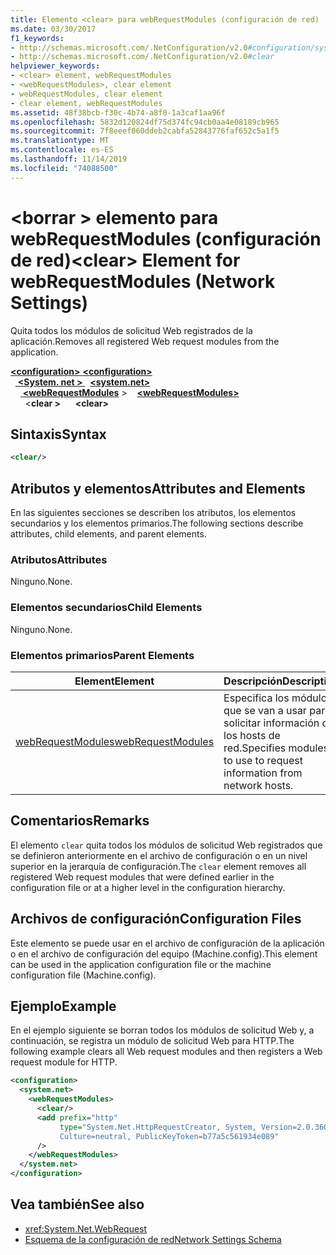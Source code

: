 ```yaml
---
title: Elemento <clear> para webRequestModules (configuración de red)
ms.date: 03/30/2017
f1_keywords:
- http://schemas.microsoft.com/.NetConfiguration/v2.0#configuration/system.net/webRequestModules/clear
- http://schemas.microsoft.com/.NetConfiguration/v2.0#clear
helpviewer_keywords:
- <clear> element, webRequestModules
- <webRequestModules>, clear element
- webRequestModules, clear element
- clear element, webRequestModules
ms.assetid: 48f38bcb-f30c-4b74-a8f0-1a3caf1aa96f
ms.openlocfilehash: 5832d120824df75d374fc94cb0aa4e08189cb965
ms.sourcegitcommit: 7f8eeef060ddeb2cabfa52843776faf652c5a1f5
ms.translationtype: MT
ms.contentlocale: es-ES
ms.lasthandoff: 11/14/2019
ms.locfileid: "74088500"
---
```

# <a name="clear-element-for-webrequestmodules-network-settings"></a><span data-ttu-id="0127d-102">\<borrar > elemento para webRequestModules (configuración de red)</span><span class="sxs-lookup"><span data-stu-id="0127d-102">\<clear> Element for webRequestModules (Network Settings)</span></span>
<span data-ttu-id="0127d-103">Quita todos los módulos de solicitud Web registrados de la aplicación.</span><span class="sxs-lookup"><span data-stu-id="0127d-103">Removes all registered Web request modules from the application.</span></span>  

<span data-ttu-id="0127d-104">[ **\<configuration>** ](../configuration-element.md)</span><span class="sxs-lookup"><span data-stu-id="0127d-104">[**\<configuration>**](../configuration-element.md)</span></span>\
<span data-ttu-id="0127d-105">&nbsp;&nbsp;[ **\<System. net >** ](system-net-element-network-settings.md)</span><span class="sxs-lookup"><span data-stu-id="0127d-105">&nbsp;&nbsp;[**\<system.net>**](system-net-element-network-settings.md)</span></span>\
<span data-ttu-id="0127d-106">&nbsp;&nbsp;&nbsp;&nbsp;[ **\<webRequestModules**](webrequestmodules-element-network-settings.md) ></span><span class="sxs-lookup"><span data-stu-id="0127d-106">&nbsp;&nbsp;&nbsp;&nbsp;[**\<webRequestModules>**](webrequestmodules-element-network-settings.md)</span></span>\
<span data-ttu-id="0127d-107">&nbsp;&nbsp;&nbsp;&nbsp;&nbsp;&nbsp;\<**clear >**</span><span class="sxs-lookup"><span data-stu-id="0127d-107">&nbsp;&nbsp;&nbsp;&nbsp;&nbsp;&nbsp;**\<clear>**</span></span>

## <a name="syntax"></a><span data-ttu-id="0127d-108">Sintaxis</span><span class="sxs-lookup"><span data-stu-id="0127d-108">Syntax</span></span>  
  
```xml  
<clear/>  
```  
  
## <a name="attributes-and-elements"></a><span data-ttu-id="0127d-109">Atributos y elementos</span><span class="sxs-lookup"><span data-stu-id="0127d-109">Attributes and Elements</span></span>  
 <span data-ttu-id="0127d-110">En las siguientes secciones se describen los atributos, los elementos secundarios y los elementos primarios.</span><span class="sxs-lookup"><span data-stu-id="0127d-110">The following sections describe attributes, child elements, and parent elements.</span></span>  
  
### <a name="attributes"></a><span data-ttu-id="0127d-111">Atributos</span><span class="sxs-lookup"><span data-stu-id="0127d-111">Attributes</span></span>  
 <span data-ttu-id="0127d-112">Ninguno.</span><span class="sxs-lookup"><span data-stu-id="0127d-112">None.</span></span>  
  
### <a name="child-elements"></a><span data-ttu-id="0127d-113">Elementos secundarios</span><span class="sxs-lookup"><span data-stu-id="0127d-113">Child Elements</span></span>  
 <span data-ttu-id="0127d-114">Ninguno.</span><span class="sxs-lookup"><span data-stu-id="0127d-114">None.</span></span>  
  
### <a name="parent-elements"></a><span data-ttu-id="0127d-115">Elementos primarios</span><span class="sxs-lookup"><span data-stu-id="0127d-115">Parent Elements</span></span>  
  
|<span data-ttu-id="0127d-116">**Element**</span><span class="sxs-lookup"><span data-stu-id="0127d-116">**Element**</span></span>|<span data-ttu-id="0127d-117">**Descripción**</span><span class="sxs-lookup"><span data-stu-id="0127d-117">**Description**</span></span>|  
|-----------------|---------------------|  
|[<span data-ttu-id="0127d-118">webRequestModules</span><span class="sxs-lookup"><span data-stu-id="0127d-118">webRequestModules</span></span>](webrequestmodules-element-network-settings.md)|<span data-ttu-id="0127d-119">Especifica los módulos que se van a usar para solicitar información de los hosts de red.</span><span class="sxs-lookup"><span data-stu-id="0127d-119">Specifies modules to use to request information from network hosts.</span></span>|  
  
## <a name="remarks"></a><span data-ttu-id="0127d-120">Comentarios</span><span class="sxs-lookup"><span data-stu-id="0127d-120">Remarks</span></span>  
 <span data-ttu-id="0127d-121">El elemento `clear` quita todos los módulos de solicitud Web registrados que se definieron anteriormente en el archivo de configuración o en un nivel superior en la jerarquía de configuración.</span><span class="sxs-lookup"><span data-stu-id="0127d-121">The `clear` element removes all registered Web request modules that were defined earlier in the configuration file or at a higher level in the configuration hierarchy.</span></span>  
  
## <a name="configuration-files"></a><span data-ttu-id="0127d-122">Archivos de configuración</span><span class="sxs-lookup"><span data-stu-id="0127d-122">Configuration Files</span></span>  
 <span data-ttu-id="0127d-123">Este elemento se puede usar en el archivo de configuración de la aplicación o en el archivo de configuración del equipo (Machine.config).</span><span class="sxs-lookup"><span data-stu-id="0127d-123">This element can be used in the application configuration file or the machine configuration file (Machine.config).</span></span>  
  
## <a name="example"></a><span data-ttu-id="0127d-124">Ejemplo</span><span class="sxs-lookup"><span data-stu-id="0127d-124">Example</span></span>  
 <span data-ttu-id="0127d-125">En el ejemplo siguiente se borran todos los módulos de solicitud Web y, a continuación, se registra un módulo de solicitud Web para HTTP.</span><span class="sxs-lookup"><span data-stu-id="0127d-125">The following example clears all Web request modules and then registers a Web request module for HTTP.</span></span>  
  
```xml  
<configuration>  
  <system.net>  
    <webRequestModules>  
      <clear/>  
      <add prefix="http"  
           type="System.Net.HttpRequestCreator, System, Version=2.0.3600.0,  
           Culture=neutral, PublicKeyToken=b77a5c561934e089"  
      />  
    </webRequestModules>  
  </system.net>  
</configuration>  
```  
  
## <a name="see-also"></a><span data-ttu-id="0127d-126">Vea también</span><span class="sxs-lookup"><span data-stu-id="0127d-126">See also</span></span>

- <xref:System.Net.WebRequest>
- [<span data-ttu-id="0127d-127">Esquema de la configuración de red</span><span class="sxs-lookup"><span data-stu-id="0127d-127">Network Settings Schema</span></span>](index.md)
